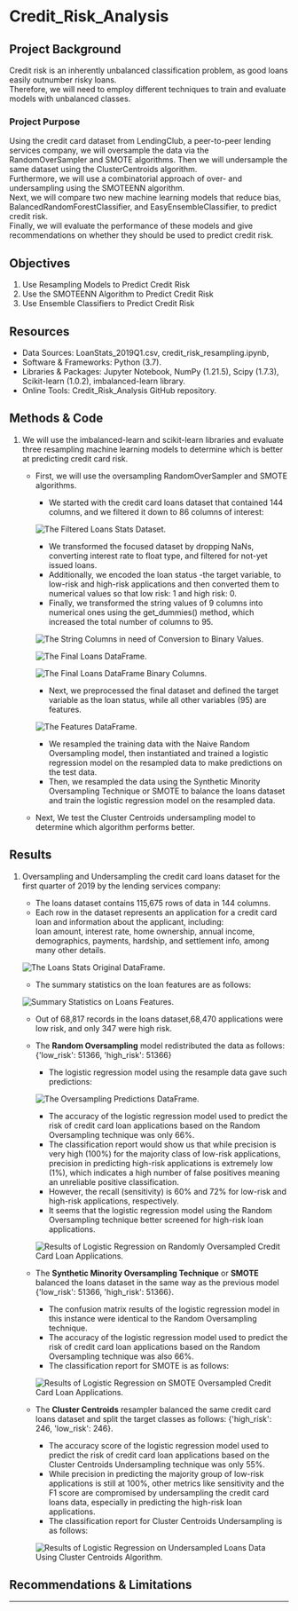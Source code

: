# Credit_Risk_Analysis


## Project Background

Credit risk is an inherently unbalanced classification problem, as good loans easily outnumber risky loans. <br>
Therefore, we will need to employ different techniques to train and evaluate models with unbalanced classes. <br>


### Project Purpose

Using the credit card dataset from LendingClub, a peer-to-peer lending services company, we will oversample the data via the RandomOverSampler and SMOTE algorithms. Then we will undersample the same dataset using the ClusterCentroids algorithm. <Br>Furthermore, we will use a combinatorial approach of over- and undersampling using the SMOTEENN algorithm. <br>
Next, we will compare two new machine learning models that reduce bias, BalancedRandomForestClassifier, and EasyEnsembleClassifier, to predict credit risk. <br>
Finally, we will evaluate the performance of these models and give recommendations on whether they should be used to predict credit risk.


## Objectives
1. Use Resampling Models to Predict Credit Risk
2. Use the SMOTEENN Algorithm to Predict Credit Risk
3. Use Ensemble Classifiers to Predict Credit Risk

## Resources
- Data Sources: LoanStats_2019Q1.csv, credit_risk_resampling.ipynb, 
- Software & Frameworks: Python (3.7).
- Libraries & Packages: Jupyter Notebook, NumPy (1.21.5), Scipy (1.7.3), Scikit-learn (1.0.2), imbalanced-learn library.
- Online Tools: Credit_Risk_Analysis GitHub repository.


## Methods & Code

1. We will use the imbalanced-learn and scikit-learn libraries and evaluate three resampling machine learning models to determine which is better at predicting credit card risk. 
    - First, we will use the oversampling RandomOverSampler and SMOTE algorithms.
        - We started with the credit card loans dataset that contained 144 columns, and we filtered it down to 86 columns of interest: <br> 
        
        ![The Filtered Loans Stats Dataset.](./Images/loansstats_filtered_df.png) <br>
        
        - We transformed the focused dataset by dropping NaNs, converting interest rate to float type, and filtered for not-yet issued loans. 
        - Additionally, we encoded the loan status -the target variable, to low-risk and high-risk applications and then converted them to numerical values so that low risk: 1 and high risk: 0.
        - Finally, we transformed the string values of 9 columns into numerical ones using the get_dummies() method, which increased the total number of columns to 95. <br>
    
        ![The String Columns in need of Conversion to Binary Values.](./Images/loansstats_stringCols.png)<br>
    
        ![The Final Loans DataFrame.](./Images/loansstats_binaryCols_df.png)<br>
    
        ![The Final Loans DataFrame Binary Columns.](./Images/loansstats_binaryCols.png)<br>
    
        - Next, we preprocessed the final dataset and defined the target variable as the loan status, while all other variables (95) are features. <br>
    
        ![The Features DataFrame.](./Images/loansstats_X_df.png)<br>
    
        - We resampled the training data with the Naive Random Oversampling model, then instantiated and trained a logistic regression model on the resampled data to make predictions on the test data. <br>
        - Then, we resampled the data using the Synthetic Minority Oversampling Technique or SMOTE to balance the loans dataset and train the logistic regression model on the resampled data.
    - Next, We test the Cluster Centroids undersampling model to determine which algorithm performs better.


## Results

1. Oversampling and Undersampling the credit card loans dataset for the first quarter of 2019 by the lending services company: <br>
    - The loans dataset contains 115,675 rows of data in 144 columns. <br>
    - Each row in the dataset represents an application for a credit card loan and information about the applicant, including: <br>
    loan amount, interest rate, home ownership, annual income, demographics, payments, hardship, and settlement info, among many other details.<br>
    
    ![The Loans Stats Original DataFrame.](./Images/loansstats_original_df.png)<br>
    
    - The summary statistics on the loan features are as follows: <br>
    
    ![Summary Statistics on Loans Features.](./Images/loansstats_X_stats.png)<br>
    
    - Out of 68,817 records in the loans dataset,68,470 applications were low risk, and only 347 were high risk. <br>
    - The **Random Oversampling** model redistributed the data as follows: {'low_risk': 51366, 'high_risk': 51366} <br>
        - The logistic regression model using the resample data gave such predictions: <br>
    
        ![The Oversampling Predictions DataFrame.](./Images/oversampling_predictions.png)<br>
    
        - The accuracy of the logistic regression model used to predict the risk of credit card loan applications based on the Random Oversampling technique was only 66%. <br>
        - The classification report would show us that while precision is very high (100%) for the majority class of low-risk applications, <br> 
        precision in predicting high-risk applications is extremely low (1%), which indicates a high number of false positives meaning an unreliable positive classification. <br>
        - However, the recall (sensitivity) is 60% and 72% for low-risk and high-risk applications, respectively. <br>
        - It seems that the logistic regression model using the Random Oversampling technique better screened for high-risk loan applications.<br>
    
        ![Results of Logistic Regression on Randomly Oversampled Credit Card Loan Applications.](./Images/oversampling_report.png)<br>
    
    - The **Synthetic Minority Oversampling Technique** or **SMOTE** balanced the loans dataset in the same way as the previous model {'low_risk': 51366, 'high_risk': 51366}.<br>
        - The confusion matrix results of the logistic regression model in this instance were identical to the Random Oversampling technique. <br>
        - The accuracy of the logistic regression model used to predict the risk of credit card loan applications based on the Random Oversampling technique was also 66%.
        - The classification report for SMOTE is as follows:
    
        ![Results of Logistic Regression on SMOTE Oversampled Credit Card Loan Applications.](./Images/SMOTE_report.png)<br>
    
    - The **Cluster Centroids** resampler balanced the same credit card loans dataset and split the target classes as follows: {'high_risk': 246, 'low_risk': 246}.
        - The accuracy score of the logistic regression model used to predict the risk of credit card loan applications based on the Cluster Centroids Undersampling technique was only 55%.
        - While precision in predicting the majority group of low-risk applications is still at 100%, other metrics like sensitivity and the F1 score are compromised by undersampling the credit card loans data, especially in predicting the high-risk loan applications. 
        - The classification report for Cluster Centroids Undersampling is as follows: 
        
        ![Results of Logistic Regression on Undersampled Loans Data Using Cluster Centroids Algorithm.](./Images/ClusterCentroids_report.png)

  
    
    
    
    
    


## Recommendations & Limitations

    
    
    
    
---
